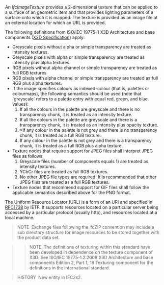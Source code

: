 ﻿An _IfcImageTexture_ provides a 2-dimensional texture that can be applied to a surface of an geometric item and that provides lighting parameters of a surface onto which it is mapped. The texture is provided as an image file at an external location for which an URL is provided.

The following definitions from ISO/IEC 19775-1 X3D Architecture and base components ([X3D Specification](http://www.web3d.org/x3d/specifications/)) apply:

* Greyscale pixels without alpha or simple transparency are treated as intensity textures.
* Greyscale pixels with alpha or simple transparency are treated as intensity plus alpha textures.
* RGB pixels without alpha channel or simple transparency are treated as full RGB textures.
* RGB pixels with alpha channel or simple transparency are treated as full RGB plus alpha textures.
* If the image specifies colours as indexed-colour (that is, palettes or colourmaps), the following semantics should be used (note that `greyscale' refers to a palette entry with equal red, green, and blue values): 
    1. If all the colours in the palette are greyscale and there is no transparency chunk, it is treated as an intensity texture.
    2. If all the colours in the palette are greyscale and there is a transparency chunk, it is treated as an intensity plus opacity texture.
    3. &gt;If any colour in the palette is not grey and there is no transparency chunk, it is treated as a full RGB texture.
    4. If any colour in the palette is not grey and there is a transparency chunk, it is treated as a full RGB plus alpha texture. 
* Texture nodes that require support for JPEG files shall interpret JPEG files as follows: 
    1. Greyscale files (number of components equals 1) are treated as intensity textures.
    2. YCbCr files are treated as full RGB textures.
    3. No other JPEG file types are required. It is recommended that other JPEG files are treated as a full RGB textures. 
* Texture nodes that recommend support for GIF files shall follow the applicable semantics described above for the PNG format.

The Uniform Resource Locator (URL) is a form of an URI and specified in [RFC1738](http://www.ietf.org/rfc/rfc1738.txt?number=1738) by IETF. It supports resources located on a particular server being accessed by a particular protocol (usually http), and resources located at a local machine.

> NOTE&nbsp; Exchange files following the ifcZIP convention may include a sub directory structure for image resources to be stored together with the product data set.

>> NOTE&nbsp; The definitions of texturing within this standard have been developed in dependence on the texture component of X3D. See ISO/IEC 19775-1.2:2008 X3D Architecture and base components Edition 2, Part 1, 18 Texturing component for the definitions in the international standard.
>

> HISTORY&nbsp; New entity in IFC2x2.